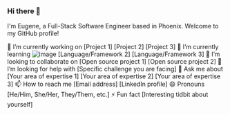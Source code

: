 ### Hi there 👋
I'm Eugene, a Full-Stack Software Engineer based in Phoenix. Welcome to my GitHub profile!
<!--
**builde7b0b/builde7b0b** is a ✨ _special_ ✨ repository because its `README.md` (this file) appears on your GitHub profile.

Here are some ideas to get you started:

- 🔭 I’m currently working on ...
- 🌱 I’m currently learning ...
![image]({https://img.shields.io/badge/PostgreSQL-316192?style=for-the-badge&logo=postgresql&logoColor=white})
- 👯 I’m looking to collaborate on ...
- 🤔 I’m looking for help with ...
- 💬 Ask me about ...
- 📫 How to reach me: ...
- 😄 Pronouns: ...
- ⚡ Fun fact: ...
-->
🔭 I’m currently working on
[Project 1]
[Project 2]
[Project 3]
🌱 I’m currently learning
![image]({https://img.shields.io/badge/PostgreSQL-316192?style=for-the-badge&logo=postgresql&logoColor=white})
[Language/Framework 2]
[Language/Framework 3]
👯 I’m looking to collaborate on
[Open source project 1]
[Open source project 2]
🤔 I’m looking for help with
[Specific challenge you are facing]
💬 Ask me about
[Your area of expertise 1]
[Your area of expertise 2]
[Your area of expertise 3]
📫 How to reach me
[Email address]
[LinkedIn profile]
😄 Pronouns
[He/Him, She/Her, They/Them, etc.]
⚡ Fun fact
[Interesting tidbit about yourself]
